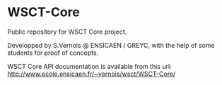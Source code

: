 WSCT-Core
=========

Public repository for WSCT Core project.

Developped by S.Vernois @ ENSICAEN / GREYC, with the help of some students for proof of concepts.

WSCT Core API documentation is available from this url: http://www.ecole.ensicaen.fr/~vernois/wsct/WSCT-Core/
